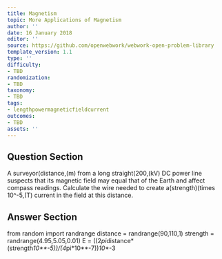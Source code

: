 ```yaml
---
title: Magnetism
topic: More Applications of Magnetism
author: ''
date: 16 January 2018
editor: ''
source: https://github.com/openwebwork/webwork-open-problem-library
template_version: 1.1
type: ''
difficulty:
- TBD
randomization:
- TBD
taxonomy:
- TBD
tags:
- lengthpowermagneticfieldcurrent
outcomes:
- TBD
assets: ''
---
```


## Question Section 

A surveyor(distance,(m) from a long straight(200,(kV) DC power line suspects that its magnetic field may equal that of the Earth and affect compass readings.
Calculate the wire needed to create a(strength)(times 10^-5,(T) current in the field at this distance.



## Answer Section

from random import randrange
distance = randrange(90,110,1)
strength = randrange(4.95,5.05,0.01)
E = ((2*pi*distance*(strength*10**-5))/(4*pi*10**-7))*10**-3